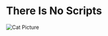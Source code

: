 # There Is No Scripts

![Cat Picture](https://images-ext-2.discordapp.net/external/vmn5ewF6rr3CCL5kQHW8_4MVLUCE5MGkaG-xPjP5PrQ/https/cdn2.thecatapi.com/images/CaFF7z_IU.jpg?width=417&height=538)
